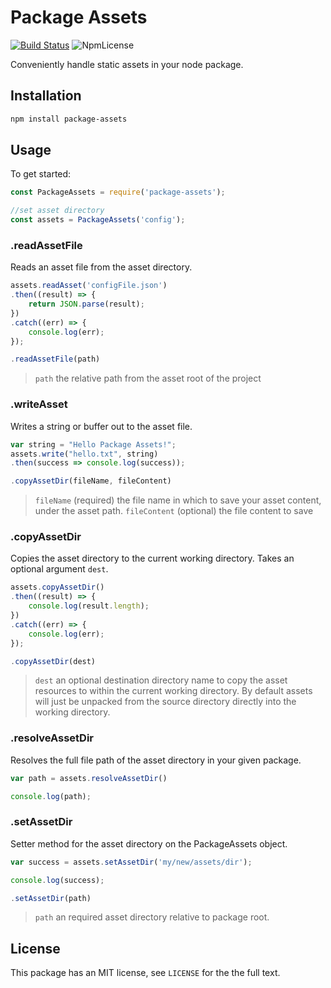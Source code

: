 # Package Assets
[![Build Status](https://travis-ci.com/rmliddle/package-assets.svg?branch=master)](https://travis-ci.com/rmliddle/package-assets) ![NpmLicense](https://img.shields.io/npm/l/package-assets.svg)


Conveniently handle static assets in your node package.

## Installation

```sh
npm install package-assets
```

## Usage
To get started:

```js
const PackageAssets = require('package-assets');

//set asset directory
const assets = PackageAssets('config');
```

### .readAssetFile
Reads an asset file from the asset directory.

```js
assets.readAsset('configFile.json')
.then((result) => {
    return JSON.parse(result);
})
.catch((err) => {
    console.log(err);
});
```

```js
.readAssetFile(path)
```

>`path` the relative path from the asset root of the project  

### .writeAsset

Writes a string or buffer out to the asset file.

```js
var string = "Hello Package Assets!";
assets.write("hello.txt", string)
.then(success => console.log(success));
```

```js
.copyAssetDir(fileName, fileContent)
```

>`fileName` (required) the file name in which to save your asset content, under the asset path.
> `fileContent` (optional) the file content to save


### .copyAssetDir
Copies the asset directory to the current working directory. Takes an optional argument `dest`. 

```js
assets.copyAssetDir()
.then((result) => {
    console.log(result.length);
})
.catch((err) => {
    console.log(err);
});
```

```js
.copyAssetDir(dest)
```

>`dest` an optional destination directory name to copy the asset resources to within the current working directory. By default assets will just be unpacked from the source directory directly into the working directory.

### .resolveAssetDir
Resolves the full file path of the asset directory in your given package.

```js
var path = assets.resolveAssetDir()

console.log(path);
```

### .setAssetDir
Setter method for the asset directory on the PackageAssets object.

```js
var success = assets.setAssetDir('my/new/assets/dir');

console.log(success);
```

```js
.setAssetDir(path)
```

>`path` an required asset directory relative to package root.

## License

This package has an MIT license, see `LICENSE` for the the full text.
